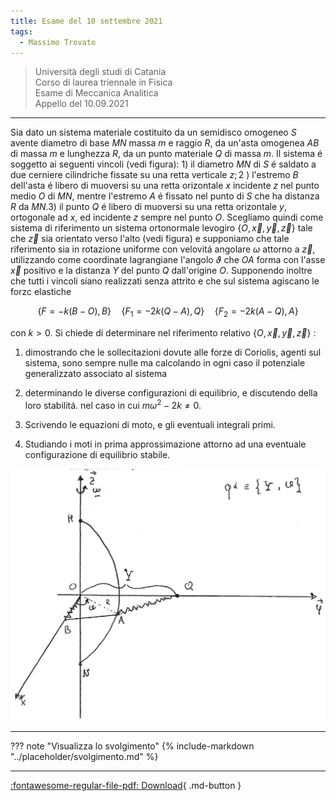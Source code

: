 ```yaml
---
title: Esame del 10 settembre 2021
tags:
  - Massimo Trovato
---
```


>Università degli studi di Catania<br> Corso di laurea triennale in Fisica<br> Esame di Meccanica Analitica<br> Appello del 10.09.2021

---

Sia dato un sistema materiale costituito da un semidisco omogeneo $S$ avente diametro di base $M N$ massa $m$ e raggio $R$, da un'asta omogenea $A B$ di massa $m$ e lunghezza $R$, da un punto materiale $Q$ di massa $m$. Il sistema é soggetto ai seguenti vincoli (vedi figura): 1) il diametro $M N$ di $S$ é saldato a due cerniere cilindriche fissate su una retta verticale $z ; 2$ ) l'estremo $B$ dell'asta é libero di muoversi su una retta orizontale $x$ incidente $z$ nel punto medio $O$ di $M N$, mentre l'estremo $A$ é fissato nel punto di $S$ che ha distanza $R$ da $M N$.3) il punto $Q$ é libero di muoversi su una retta orizontale $y$, ortogonale ad $x$, ed incidente $z$ sempre nel punto $O$. Scegliamo quindi come sistema di riferimento un sistema ortonormale levogiro $\{O, \vec{x}, \vec{y}, \vec{z}\}$ tale che $\vec{z}$ sia orientato verso l'alto (vedi figura) e supponiamo che tale riferimento sia in rotazione uniforme con velovitá angolare $\omega$ attorno a $\vec{z}$, utilizzando come coordinate lagrangiane l'angolo $\vartheta$ che $O A$ forma con l'asse $\vec{x}$ positivo e la distanza $Y$ del punto $Q$ dall'origine $O$. Supponendo inoltre che tutti i vincoli siano realizzati senza attrito e che sul sistema agiscano le forzc elastiche

$$\{F=-k(B-O), B\} \quad\left\{F_{1}=-2 k(Q-A), Q\right\} \quad\left\{F_{2}=-2 k(A-Q), A\right\}$$

con $k>0$. Si chiede di determinare nel riferimento relativo
$\{O, \vec{x}, \vec{y}, \vec{z}\}$ :

1.  dimostrando che le sollecitazioni dovute alle forze di Coriolis,
    agenti sul sistema, sono sempre nulle ma calcolando in ogni caso il
    potenziale generalizzato associato al sistema

2.  determinando le diverse configurazioni di equilibrio, e discutendo
    della loro stabilitá. nel caso in cui $m \omega^{2}-2 k \neq 0$.

3.  Scrivendo le equazioni di moto, e gli eventuali integrali primi.

4.  Studiando i moti in prima approssimazione attorno ad una eventuale
    configurazione di equilibrio stabile.

![image](images/2023_04_04_fdeaa97a1ff25f89fa04g-07.jpg)

---

??? note "Visualizza lo svolgimento"
    {% include-markdown "../placeholder/svolgimento.md" %}

---

[:fontawesome-regular-file-pdf: Download](pdf/2021-09-10.pdf){ .md-button }